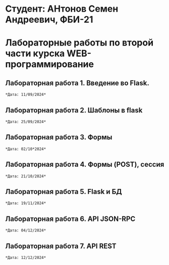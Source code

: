 # Студент: АНтонов Семен Андреевич, ФБИ-21
# Лабораторные работы по второй части курска WEB-программирование

## Лабораторная работа 1. Введение во Flask.
    *Дата: 11/09/2024*

## Лабораторная работа 2. Шаблоны в flask
    *Дата: 25/09/2024*

## Лабораторная работа 3. Формы
    *Дата: 02/10*2024*

## Лабораторная работа 4. Формы (POST), сессия
    *Дата: 21/10/2024*

## Лабораторная работа 5. Flask и БД
    *Дата: 19/11/2024*

## Лабораторная работа 6. API JSON-RPC
    *Дата: 04/12/2024*

## Лабораторная работа 7. API REST
    *Дата: 12/12/2024*